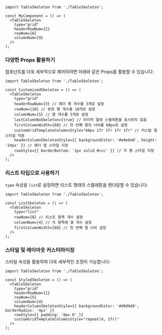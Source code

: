 ```tsx
import TableSkeleton from './TableSkeleton';

const MyComponent = () => (
  <TableSkeleton 
    type="grid" 
    headerRowNum={2} 
    rowNum={6} 
    columnNum={9} 
  />
);
```

### 다양한 Props 활용하기

컴포넌트를 더욱 세부적으로 제어하려면 아래와 같은 Props를 활용할 수 있습니다:

```tsx
import TableSkeleton from './TableSkeleton';

const CustomizedSkeleton = () => (
  <TableSkeleton 
    type="grid" 
    headerRowNum={3} // 헤더 행 개수를 3개로 설정
    rowNum={10} // 본문 행 개수를 10개로 설정
    columnNum={5} // 열 개수를 5개로 설정
    lastColumnNoSkeleton={true} // 마지막 열에 스켈레톤을 표시하지 않음
    firstColumnWidth={60} // 첫 번째 열의 너비를 60px로 설정
    customGridTemplateColumnsStyle="60px 1fr 1fr 1fr 1fr" // 커스텀 열 스타일 적용
    headerColumnSkeletonStyle={{ backgroundColor: '#e0e0e0', height: '24px' }} // 헤더 열 스타일 지정
    rowStyle={{ borderBottom: '1px solid #ccc' }} // 각 행 스타일 지정
  />
);
```

### 리스트 타입으로 사용하기

`type` 속성을 `list`로 설정하면 리스트 형태의 스켈레톤을 렌더링할 수 있습니다:

```tsx
import TableSkeleton from './TableSkeleton';

const ListSkeleton = () => (
  <TableSkeleton 
    type="list" 
    rowNum={8} // 리스트 항목 개수 설정
    columnNum={4} // 각 항목에 열 개수 설정
    firstColumnWidth={80} // 첫 번째 열 너비 설정
  />
);
```

### 스타일 및 레이아웃 커스터마이징

스타일 속성을 활용하여 더욱 세부적인 조정이 가능합니다:

```tsx
import TableSkeleton from './TableSkeleton';

const StyledSkeleton = () => (
  <TableSkeleton 
    type="grid" 
    headerRowNum={1} 
    rowNum={5} 
    columnNum={4} 
    headerColumnSkeletonStyle={{ backgroundColor: '#d9d9d9', borderRadius: '4px' }}
    rowStyle={{ padding: '8px 0' }}
    customGridTemplateColumnsStyle="repeat(4, 1fr)"
  />
);
```
